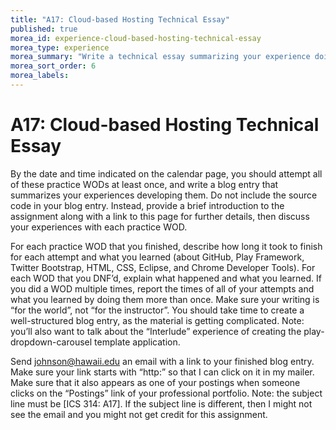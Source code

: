 ```yaml
---
title: "A17: Cloud-based Hosting Technical Essay"
published: true
morea_id: experience-cloud-based-hosting-technical-essay
morea_type: experience
morea_summary: "Write a technical essay summarizing your experience doing the Cloud-based Hosting practice WODs."
morea_sort_order: 6
morea_labels:
---
```


# A17: Cloud-based Hosting Technical Essay

By the date and time indicated on the calendar page, you should attempt all of these practice WODs at least once, and write a blog entry that summarizes your experiences developing them.  Do not include the source code in your blog entry. Instead, provide a brief introduction to the assignment along with a link to this page for further details, then discuss your experiences with each practice WOD.

For each practice WOD that you finished, describe how long it took to finish for each attempt and what you learned (about GitHub, Play Framework, Twitter Bootstrap, HTML, CSS, Eclipse,  and Chrome Developer Tools).   For each WOD that you DNF’d, explain what happened and what you learned.  If you did a WOD multiple times, report the times of all of your attempts and what you learned by doing them more than once. Make sure your writing is “for the world”, not “for the instructor”.   You should take time to create a well-structured blog entry, as the material is getting complicated. Note: you’ll also want to talk about the “Interlude” experience of creating the play-dropdown-carousel template application.

Send johnson@hawaii.edu an email with a link to your finished blog entry. Make sure your link starts with “http:” so that I can click on it in my mailer. Make sure that it also appears as one of your postings when someone clicks on the “Postings” link of your professional portfolio.  Note: the subject line must be [ICS 314: A17].  If the subject line is different, then I might not see the email and you might not get credit for this assignment.





